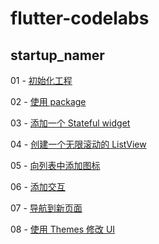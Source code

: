 # flutter-codelabs

## startup_namer

01 - [初始化工程](https://codelabs.flutter-io.cn/codelabs/first-flutter-app-pt1-cn/index.html#2)

02 - [使用 package](https://codelabs.flutter-io.cn/codelabs/first-flutter-app-pt1-cn/index.html#3)

03 - [添加一个 Stateful widget](https://codelabs.flutter-io.cn/codelabs/first-flutter-app-pt1-cn/index.html#4)

04 - [创建一个无限滚动的 ListView](https://codelabs.flutter-io.cn/codelabs/first-flutter-app-pt1-cn/index.html#5)

05 - [向列表中添加图标](https://codelabs.flutter-io.cn/codelabs/first-flutter-app-pt2-cn/index.html#3)

06 - [添加交互](https://codelabs.flutter-io.cn/codelabs/first-flutter-app-pt2-cn/index.html#4)

07 - [导航到新页面](https://codelabs.flutter-io.cn/codelabs/first-flutter-app-pt2-cn/index.html#5)

08 - [使用 Themes 修改 UI](https://codelabs.flutter-io.cn/codelabs/first-flutter-app-pt2-cn/index.html#6)